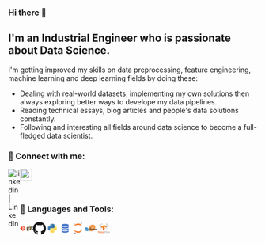 ### Hi there 👋

## I'm an Industrial Engineer who is passionate about Data Science.
I'm getting improved my skills on data preprocessing, feature engineering, machine learning and deep learning fields by doing these:
- Dealing with real-world datasets, implementing my own solutions then always exploring better ways to develope my data pipelines.
- Reading technical essays, blog articles and people's data solutions constantly.
- Following and interesting all fields around data science to become a full-fledged data scientist.

### 📩 Connect with me:

[<img align="left" alt="linkedin | LinkedIn" width="24px" src="https://raw.githubusercontent.com/peterthehan/peterthehan/master/assets/linkedin.svg" />][linkedin]
[<img align="left" height="24" width="24" src="https://cdn.jsdelivr.net/npm/simple-icons@v4/icons/gmail.svg" />][gmail]


<br />



[linkedin]: https://www.linkedin.com/in/u%C4%9Fur-y%C4%B1ld%C4%B1z-41259220a/
[gmail]: mailto:uguryldz5@gmail.com
<br />

### 🔧 Languages and Tools:


[<img align="left" alt="Git" width="26px" src="https://raw.githubusercontent.com/github/explore/80688e429a7d4ef2fca1e82350fe8e3517d3494d/topics/git/git.png" />][git]
[<img align="left" alt="GitHub" width="26px" src="https://raw.githubusercontent.com/github/explore/78df643247d429f6cc873026c0622819ad797942/topics/github/github.png" />][github]
[<img align="left" alt="Python" width="26px" src="https://raw.githubusercontent.com/github/explore/cebd63002168a05a6a642f309227eefeccd92950/topics/python/python.png" />][python]
[<img align="left" alt="Sql" width="26px" src="https://raw.githubusercontent.com/github/explore/cebd63002168a05a6a642f309227eefeccd92950/topics/sql/sql.png" />][sql]
[<img align="left" alt="Jupyter" width="26px" src="https://raw.githubusercontent.com/github/explore/cebd63002168a05a6a642f309227eefeccd92950/topics/jupyter-notebook/jupyter-notebook.png" />][jupyter]
[<img align="left" alt="Scikit-learn" width="26px" src="https://raw.githubusercontent.com/github/explore/cebd63002168a05a6a642f309227eefeccd92950/topics/scikit-learn/scikit-learn.png" />][scikit-learn]
[<img align="left" alt="TensorFlow" width="26px" src="https://raw.githubusercontent.com/github/explore/cebd63002168a05a6a642f309227eefeccd92950/topics/tensorflow/tensorflow.png" />][tensorflow]


<br />

[git]: https://git-scm.com/
[github]: https://github.com/IbrahimTalha0
[python]: https://www.python.org/
[sql]: https://www.mysql.com/
[jupyter]: https://jupyter.org/
[scikit-learn]: https://scikit-learn.org/
[tensorflow]: https://www.tensorflow.org/

<br />
<br />
